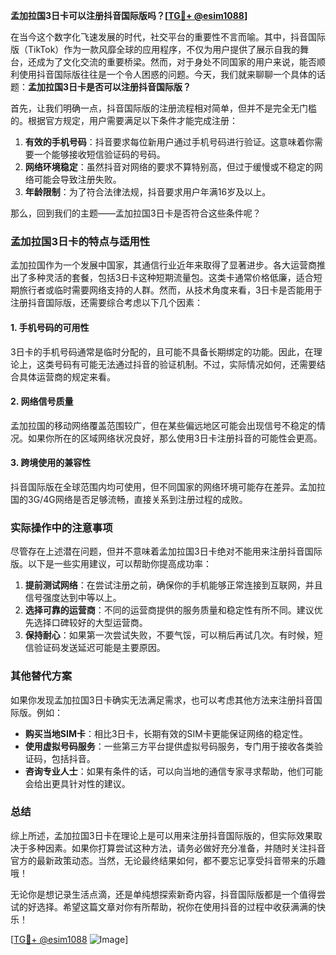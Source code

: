 **孟加拉国3日卡可以注册抖音国际版吗？[[TG💪+ @esim1088](https://t.me/s/esim1088)]**

在当今这个数字化飞速发展的时代，社交平台的重要性不言而喻。其中，抖音国际版（TikTok）作为一款风靡全球的应用程序，不仅为用户提供了展示自我的舞台，还成为了文化交流的重要桥梁。然而，对于身处不同国家的用户来说，能否顺利使用抖音国际版往往是一个令人困惑的问题。今天，我们就来聊聊一个具体的话题：**孟加拉国3日卡是否可以注册抖音国际版？**

首先，让我们明确一点，抖音国际版的注册流程相对简单，但并不是完全无门槛的。根据官方规定，用户需要满足以下条件才能完成注册：

1. **有效的手机号码**：抖音要求每位新用户通过手机号码进行验证。这意味着你需要一个能够接收短信验证码的号码。
2. **网络环境稳定**：虽然抖音对网络的要求不算特别高，但过于缓慢或不稳定的网络可能会导致注册失败。
3. **年龄限制**：为了符合法律法规，抖音要求用户年满16岁及以上。

那么，回到我们的主题——孟加拉国3日卡是否符合这些条件呢？

### 孟加拉国3日卡的特点与适用性

孟加拉国作为一个发展中国家，其通信行业近年来取得了显著进步。各大运营商推出了多种灵活的套餐，包括3日卡这种短期流量包。这类卡通常价格低廉，适合短期旅行者或临时需要网络支持的人群。然而，从技术角度来看，3日卡是否能用于注册抖音国际版，还需要综合考虑以下几个因素：

#### 1. 手机号码的可用性
3日卡的手机号码通常是临时分配的，且可能不具备长期绑定的功能。因此，在理论上，这类号码有可能无法通过抖音的验证机制。不过，实际情况如何，还需要结合具体运营商的规定来看。

#### 2. 网络信号质量
孟加拉国的移动网络覆盖范围较广，但在某些偏远地区可能会出现信号不稳定的情况。如果你所在的区域网络状况良好，那么使用3日卡注册抖音的可能性会更高。

#### 3. 跨境使用的兼容性
抖音国际版在全球范围内均可使用，但不同国家的网络环境可能存在差异。孟加拉国的3G/4G网络是否足够流畅，直接关系到注册过程的成败。

### 实际操作中的注意事项

尽管存在上述潜在问题，但并不意味着孟加拉国3日卡绝对不能用来注册抖音国际版。以下是一些实用建议，可以帮助你提高成功率：

1. **提前测试网络**：在尝试注册之前，确保你的手机能够正常连接到互联网，并且信号强度达到中等以上。
2. **选择可靠的运营商**：不同的运营商提供的服务质量和稳定性有所不同。建议优先选择口碑较好的大型运营商。
3. **保持耐心**：如果第一次尝试失败，不要气馁，可以稍后再试几次。有时候，短信验证码发送延迟可能是主要原因。

### 其他替代方案

如果你发现孟加拉国3日卡确实无法满足需求，也可以考虑其他方法来注册抖音国际版。例如：

- **购买当地SIM卡**：相比3日卡，长期有效的SIM卡更能保证网络的稳定性。
- **使用虚拟号码服务**：一些第三方平台提供虚拟号码服务，专门用于接收各类验证码，包括抖音。
- **咨询专业人士**：如果有条件的话，可以向当地的通信专家寻求帮助，他们可能会给出更具针对性的建议。

### 总结

综上所述，孟加拉国3日卡在理论上是可以用来注册抖音国际版的，但实际效果取决于多种因素。如果你打算尝试这种方法，请务必做好充分准备，并随时关注抖音官方的最新政策动态。当然，无论最终结果如何，都不要忘记享受抖音带来的乐趣哦！

无论你是想记录生活点滴，还是单纯想探索新奇内容，抖音国际版都是一个值得尝试的好选择。希望这篇文章对你有所帮助，祝你在使用抖音的过程中收获满满的快乐！

[[TG💪+ @esim1088](https://t.me/s/esim1088) ![Image](https://i.postimg.cc/4NQfJmqS/Snipaste-2025-05-13-00-14-12.png)]